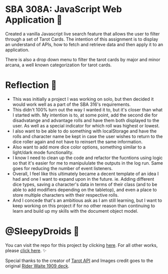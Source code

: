 
# SBA 308A: JavaScript Web Application 💾

Created a vanilla Javascript live search feature that allows the user to filter through a set of Tarot Cards. The intention of this assignment is to display an understand of APIs, how to fetch and retrieve data and then apply it to an application. 

There is also a drop down menu to filter the tarot cards by major and minor arcana, a well known categorization for tarot cards. 

# Reflection 💭

- This was initially a project I was working on solo, but then decided it would work well as a part of the SBA 316's requirements. 
- This didn't 100% turn out the way I wanted it to, but it's closer than what I started with. My intention is to, at some point, add the second die for disadvatange and advantage rolls and have them both displayed to the user. As well as a special indicator for which roll was highest or lowest. 
- I also want to be able to do something with localStorage and have the rolls and character name be kept in case the user wishes to return to the dice roller again and not have to reinsert the same information. 
- Also want to add more dice color options, something similar to a light/dark mode functionality. 
- I know I need to clean up the code and refactor the fucntions using logic so that it's easier for me to manipululate the outputs in the log run. Same goes for reducing the number of event listeners. 
- Overall, I feel like this ultimately became a decent template of an idea I had and one I want to expand upon in the future. ie. Adding different dice types, saving a character's data in terms of their class (and to be able to add modifiers depending on the tabletop), and even a place to store multiple characters with their respective rolls. 
- And I concede that's an ambitious ask as I am still learning, but I want to keep working on this project if for no other reason than continuing to learn and build up my skills with the document object model. 

# @SleepyDroids 🤖

You can visit the repo for this project by clicking [here](https://github.com/SleepyDroids/308A_SBA_API). For all other works, please [click here](https://github.com/SleepyDroids). ✨

Special thanks to the creator of [Tarot API](https://tarotapi.dev/) and Images credit goes to the original [Rider Waite 1909 deck](https://www.sacred-texts.com/tarot/xr/index.htm).
